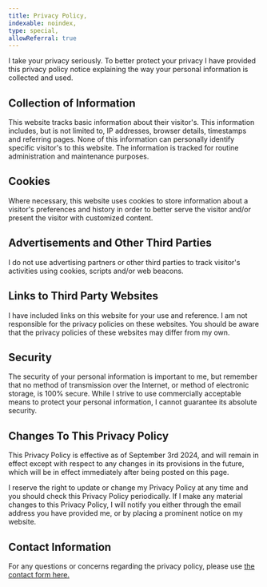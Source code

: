 ```yaml
---
title: Privacy Policy,
indexable: noindex,
type: special,
allowReferral: true
---
```


I take your privacy seriously. To better protect your privacy I have provided this privacy policy notice explaining the way your personal information is collected and used.


## Collection of Information

This website tracks basic information about their visitor's. This information includes, but is not limited to, IP addresses, browser details, timestamps and referring pages. None of this information can personally identify specific visitor's to this website. The information is tracked for routine administration and maintenance purposes.


## Cookies

Where necessary, this website uses cookies to store information about a visitor's preferences and history in order to better serve the visitor and/or present the visitor with customized content.


## Advertisements and Other Third Parties

I do not use advertising partners or other third parties to track visitor's activities using cookies, scripts and/or web beacons.


## Links to Third Party Websites

I have included links on this website for your use and reference. I am not responsible for the privacy policies on these websites. You should be aware that the privacy policies of these websites may differ from my own.


## Security

The security of your personal information is important to me, but remember that no method of transmission over the Internet, or method of electronic storage, is 100% secure. While I strive to use commercially acceptable means to protect your personal information, I cannot guarantee its absolute security.


## Changes To This Privacy Policy

This Privacy Policy is effective as of September 3rd 2024, and will remain in effect except with respect to any changes in its provisions in the future, which will be in effect immediately after being posted on this page.

I reserve the right to update or change my Privacy Policy at any time and you should check this Privacy Policy periodically. If I make any material changes to this Privacy Policy, I will notify you either through the email address you have provided me, or by placing a prominent notice on my website.


## Contact Information

For any questions or concerns regarding the privacy policy, please use [the contact form here.](/#contact)